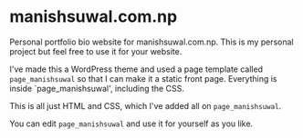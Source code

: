 manishsuwal.com.np
==================

Personal portfolio bio website for manishsuwal.com.np. This is my personal project but feel free to use it for your website. 

I've made this a WordPress theme and used a page template called `page_manishsuwal` so that I can make it a static front page. Everything is inside `page_manishsuwal', including the CSS. 

This is all just HTML and CSS, which I've added all on `page_manishsuwal`. 

You can edit `page_manishsuwal` and use it for yourself as you like.
